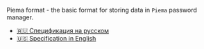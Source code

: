 Piema format - the basic format for storing data in `Piema` password manager.
- [🇷🇺 Спецификация на русском](ru/README.md)
- [🇺🇸 Specification in English](en/README.md)
